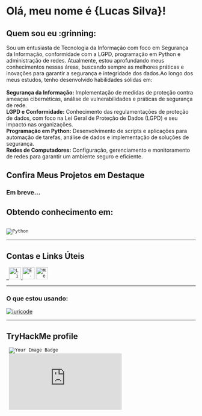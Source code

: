 <h1>Olá, meu nome é <strong>{Lucas Silva}!</strong></h1>

<h2>Quem sou eu :grinning: </h3>

<p>Sou um entusiasta de Tecnologia da Informação com foco em Segurança da Informação, conformidade com a LGPD, programação em Python e administração de redes. Atualmente, estou aprofundando meus conhecimentos nessas áreas, buscando sempre as melhores práticas e inovações para garantir a segurança e integridade dos dados.Ao longo dos meus estudos, tenho desenvolvido habilidades sólidas em:<br><br>
  <strong>Segurança da Informação:</strong> Implementação de medidas de proteção contra ameaças cibernéticas, análise de vulnerabilidades e práticas de segurança de rede.<br>
  <strong>LGPD e Conformidade:</strong> Conhecimento das regulamentações de proteção de dados, com foco na Lei Geral de Proteção de Dados (LGPD) e seu impacto nas organizações.<br>
  <strong>Programação em Python:</strong> Desenvolvimento de scripts e aplicações para automação de tarefas, análise de dados e implementação de soluções de segurança.<br>
  <strong>Redes de Computadores:</strong> Configuração, gerenciamento e monitoramento de redes para garantir um ambiente seguro e eficiente.</p>

<h2>Confira Meus Projetos em Destaque</h2>
<h3>Em breve...</h3>


<h2>Obtendo conhecimento em:</h2>

<code> <img src="https://img.shields.io/badge/Python-14354C?style=for-the-badge&logo=python&logoColor=white" alt="Python"/></code>

---
<h2>Contas e Links Úteis</h2>
<code><a href="https://www.linkedin.com/in/lucasdasilvanascimento/"> <img height="32" src="https://img.shields.io/badge/LinkedIn-0077B5?style=for-the-badge&logo=linkedin&logoColor=white" alt="Linkedin"/></code> </a>
<code><a href="mailto:txtlucassilva@gmail.com""><img height="32" src="https://img.shields.io/badge/Gmail-D14836?style=for-the-badge&logo=gmail&logoColor=white" alt="E-mail"/></code></a>
<code><a href="https://medium.com/@txtlucassilva"><img height="32" src="https://img.shields.io/badge/Medium-12100E?style=for-the-badge&logo=medium&logoColor=white" alt="Medium"/></code></a>

---
<h3>O que estou usando:</h3>

[![iuricode](https://github-readme-stats.vercel.app/api/top-langs/?username=LucaLSN&layout=compact)](https://github.com/anuraghazra/github-readme-stats)

---
<h2> TryHackMe profile </h2>
<code> <img src="https://tryhackme-badges.s3.amazonaws.com/lsbrthm.png" alt="Your Image Badge" />
 <iframe src="https://tryhackme.com/api/v2/badges/public-profile?userPublicId=5358599" style='border:none;'></iframe> </code>
